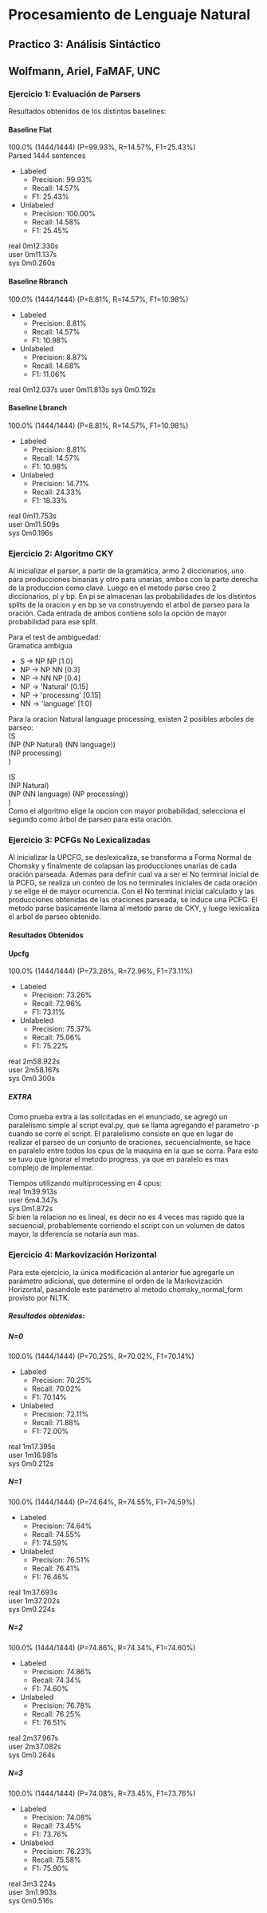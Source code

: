 # Procesamiento de Lenguaje Natural #

## Practico 3: Análisis Sintáctico  ##
## Wolfmann, Ariel, FaMAF, UNC  ##

### Ejercicio 1: Evaluación de Parsers ###
Resultados obtenidos de los distintos baselines:

#### Baseline Flat  
100.0% (1444/1444) (P=99.93%, R=14.57%, F1=25.43%)  
Parsed 1444 sentences  
- Labeled  
  * Precision: 99.93% 
  * Recall: 14.57% 
  * F1: 25.43% 
- Unlabeled  
  * Precision: 100.00% 
  * Recall: 14.58% 
  * F1: 25.45%  
  
real  0m12.330s  
user  0m11.137s  
sys 0m0.260s  

#### Baseline Rbranch

100.0% (1444/1444) (P=8.81%, R=14.57%, F1=10.98%)  
- Labeled
  * Precision: 8.81% 
  * Recall: 14.57% 
  * F1: 10.98% 
- Unlabeled
  * Precision: 8.87% 
  * Recall: 14.68% 
  * F1: 11.06% 

real  0m12.037s
user  0m11.813s
sys 0m0.192s


#### Baseline Lbranch
100.0% (1444/1444) (P=8.81%, R=14.57%, F1=10.98%)  
- Labeled
  * Precision: 8.81% 
  * Recall: 14.57% 
  * F1: 10.98% 
- Unlabeled
  * Precision: 14.71% 
  * Recall: 24.33% 
  * F1: 18.33% 

real  0m11.753s  
user  0m11.509s  
sys 0m0.196s  

### Ejercicio 2: Algoritmo CKY ###
Al inicializar el parser, a partir de la gramática, armo 2 diccionarios, uno para producciones binarias y otro para unarias, ambos con la parte derecha de la produccion como clave.
Luego en el metodo parse creo 2 diccionarios, pi y bp. En pi se almacenan las probabilidades de los distintos splits de la oracion y en bp se va construyendo el arbol de parseo para la oración. Cada entrada de ambos contiene solo la opción de mayor probabilidad para ese split.

Para el test de ambiguedad:  
Gramatica ambigua  
- S -> NP NP           [1.0]
- NP -> NP NN          [0.3]
- NP -> NN NP          [0.4]
- NP -> 'Natural'      [0.15]
- NP -> 'processing'   [0.15]
- NN -> 'language'     [1.0]

Para la oracion Natural language processing, existen 2 posibles arboles de parseo:  
(S  
    (NP (NP Natural) (NN language))  
    (NP processing)  
)  

(S  
    (NP Natural)  
    (NP (NN language) (NP processing))  
)  
Como el algoritmo elige la opcion con mayor probabilidad, selecciona el segundo como árbol de parseo para esta oración.

### Ejercicio 3: PCFGs No Lexicalizadas ###
Al inicializar la UPCFG, se deslexicaliza, se transforma a Forma Normal de Chomsky y finalmente de colapsan las producciones unarias de cada oración parseada. Ademas para definir cual va a ser el No terminal inicial de la PCFG, se realiza un conteo de los no terminales iniciales de cada oración y se elige el de mayor ocurrencia.
Con el No terminal inicial calculado y las producciones obtenidas de las oraciones parseada, se induce una PCFG.
El metodo parse basicamente llama al metodo parse de CKY, y luego lexicaliza el arbol de parseo obtenido.

#### Resultados Obtenidos
#### Upcfg  
100.0% (1444/1444) (P=73.26%, R=72.96%, F1=73.11%)  
- Labeled
  * Precision: 73.26% 
  * Recall: 72.96% 
  * F1: 73.11% 
- Unlabeled
  * Precision: 75.37% 
  * Recall: 75.06% 
  * F1: 75.22% 

real  2m58.922s  
user  2m58.167s  
sys 0m0.300s  

##### EXTRA
Como prueba extra a las solicitadas en el enunciado, se agregó un paralelismo simple al script eval.py, que se llama agregando el parametro -p cuando se corre el script. El paralelismo consiste en que en lugar de realizar el parseo de un conjunto de oraciones, secuencialmente, se hace en paralelo entre todos los cpus de la maquina en la que se corra.
Para esto se tuvo que ignorar el metodo progress, ya que en paralelo es mas complejo de implementar.

Tiempos utilizando multiprocessing en 4 cpus:  
real  1m39.913s  
user  6m4.347s  
sys 0m1.872s  
Si bien la relacion no es lineal, es decir no es 4 veces mas rapido que la secuencial, probablemente corriendo el script con un volumen de datos mayor, la diferencia se notaría aun mas.

### Ejercicio 4: Markovización Horizontal ###
Para este ejercicio, la única modificación al anterior fue agregarle un parámetro adicional, que determine el orden de la Markovización Horizontal, pasandole este parámetro al metodo chomsky_normal_form provisto por NLTK.
 
##### Resultados obtenidos:
##### N=0
100.0% (1444/1444) (P=70.25%, R=70.02%, F1=70.14%)
- Labeled
  * Precision: 70.25% 
  * Recall: 70.02% 
  * F1: 70.14% 
- Unlabeled
  * Precision: 72.11% 
  * Recall: 71.88% 
  * F1: 72.00% 

real  1m17.395s  
user  1m16.981s  
sys 0m0.212s

##### N=1
100.0% (1444/1444) (P=74.64%, R=74.55%, F1=74.59%)  
- Labeled
  * Precision: 74.64% 
  * Recall: 74.55% 
  * F1: 74.59% 
- Unlabeled
  * Precision: 76.51% 
  * Recall: 76.41% 
  * F1: 76.46% 

real  1m37.693s  
user  1m37.202s  
sys 0m0.224s  

##### N=2
100.0% (1444/1444) (P=74.86%, R=74.34%, F1=74.60%)  
- Labeled
  * Precision: 74.86% 
  * Recall: 74.34% 
  * F1: 74.60% 
- Unlabeled
  * Precision: 76.78% 
  * Recall: 76.25% 
  * F1: 76.51% 

real  2m37.967s  
user  2m37.082s  
sys 0m0.264s  

##### N=3
100.0% (1444/1444) (P=74.08%, R=73.45%, F1=73.76%)
- Labeled
  * Precision: 74.08% 
  * Recall: 73.45% 
  * F1: 73.76% 
- Unlabeled
  * Precision: 76.23% 
  * Recall: 75.58% 
  * F1: 75.90% 

real  3m3.224s  
user  3m1.903s  
sys 0m0.516s  
